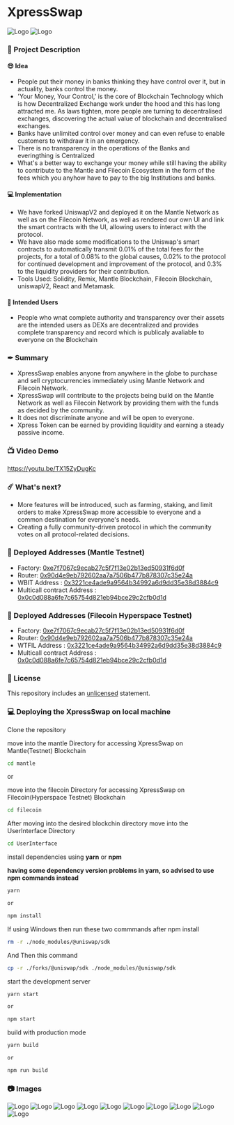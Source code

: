 # XpressSwap

<img src="images/swap page mantle.png" alt="Logo">

<img src="images/swap page filecoin.png" alt="Logo">

### 📝 Project Description

#### 😎 Idea
- People put their money in banks thinking they have control over it, but in actuality, banks control the money.
- 'Your Money, Your Control,' is the core of Blockchain Technology which is how Decentralized Exchange work under the hood and this has long attracted me. As laws tighten, more people are turning to decentralised exchanges, discovering the actual value of blockchain and decentralised exchanges.
- Banks have unlimited control over money and can even refuse to enable customers to withdraw it in an emergency.
- There is no transparency in the operations of the Banks and everingthing is Centralized
- What's a better way to exchange your money while still having the ability to contribute to the Mantle and Filecoin Ecosystem in the form of the fees which you anyhow have to pay to the big Institutions and banks.

#### 💻 Implementation
- We have forked UniswapV2 and deployed it on the Mantle Network as well as on the Filecoin Network, as well as rendered our own UI and link the smart contracts with the UI, allowing users to interact with the protocol.
- We have also made some modifications to the Uniswap's smart contracts to automatically transmit 0.01% of the total fees for the projects, for a total of 0.08% to the global causes, 0.02% to the protocol for continued development and improvement of the protocol, and 0.3% to the liquidity providers for their contribution.
- Tools Used: Solidity, Remix, Mantle Blockchain, Filecoin Blockchain, uniswapV2, React and Metamask.

#### 👥 Intended Users
- People who wnat complete authority and transparency over their assets are the intended users as DEXs are decentralized and provides complete transparency and record which is publicaly avaliable to everyone on the Blockchain

### ✒ Summary
- XpressSwap enables anyone from anywhere in the globe to purchase and sell cryptocurrencies immediately using Mantle Network and Filecoin Network.
- XpressSwap will contribute to the projects being build on the Mantle Network as well as Filecoin Network by providing them with the funds as decided by the community.
- It does not discriminate anyone and will be open to everyone.
- Xpress Token can be earned by providing liquidity and earning a steady passive income.


### 📺 Video Demo
https://youtu.be/TX15ZyDugKc

### ☄️ What's next?
- More features will be introduced, such as farming, staking, and limit orders to make XpressSwap more accessible to everyone and a common destination for everyone's needs.
- Creating a fully community-driven protocol in which the community votes on all protocol-related decisions.


### 💪 Deployed Addresses (Mantle Testnet)
- Factory: [0xe7f7067c9ecab27c5f7f13e02b13ed50931f6d0f](https://explorer.testnet.mantle.xyz/address/0xe7F7067C9ECAB27c5F7f13E02b13eD50931f6D0f)
- Router: [0x90d4e9eb792602aa7a7506b477b878307c35e24a](https://explorer.testnet.mantle.xyz/address/0x90D4e9eB792602AA7A7506b477B878307C35e24A)
- WBIT Address : [0x3221ce4ade9a9564b34992a6d9dd35e38d3884c9](https://explorer.testnet.mantle.xyz/address/0x3221CE4Ade9a9564b34992a6d9Dd35E38D3884C9)
- Multicall contract Address : [0x0c0d088a6fe7c65754d821eb94bce29c2cfb0d1d](https://explorer.testnet.mantle.xyz/address/0x0c0d088A6Fe7C65754D821eB94Bce29c2Cfb0D1d)


### 💪 Deployed Addresses (Filecoin Hyperspace Testnet)
- Factory: [0xe7f7067c9ecab27c5f7f13e02b13ed50931f6d0f](https://hyperspace.filfox.info/en/address/0xe7f7067c9ecab27c5f7f13e02b13ed50931f6d0f)
- Router: [0x90d4e9eb792602aa7a7506b477b878307c35e24a](hhttps://hyperspace.filfox.info/en/address/0x90d4e9eb792602aa7a7506b477b878307c35e24a)
- WTFIL Address : [0x3221ce4ade9a9564b34992a6d9dd35e38d3884c9](https://hyperspace.filfox.info/en/address/0x3221ce4ade9a9564b34992a6d9dd35e38d3884c9)
- Multicall contract Address : [0x0c0d088a6fe7c65754d821eb94bce29c2cfb0d1d](https://hyperspace.filfox.info/en/address/0x0c0d088A6Fe7C65754D821eB94Bce29c2Cfb0D1d)

### 🚫 License
This repository includes an [unlicensed](http://unlicense.org/) statement.

### 💻 Deploying the XpressSwap on local machine

Clone the repository

move into the mantle Directory for accessing XpressSwap on Mantle(Testnet) Blockchain

```sh
cd mantle
```
or

move into the filecoin Directory for accessing XpressSwap on Filecoin(Hyperspace Testnet) Blockchain

```sh
cd filecoin
```


After moving into the desired blockchin directory move into the UserInterface Directory

```sh
cd UserInterface
```

install dependencies using **yarn** or **npm**

**having some dependency version problems in yarn, so advised to use npm commands instead**

```sh
yarn

or

npm install
```
If using Windows then run these two commmands after npm install

```sh
rm -r ./node_modules/@uniswap/sdk
```
And Then this command

```sh
cp -r ./forks/@uniswap/sdk ./node_modules/@uniswap/sdk
```

start the development server
```sh
yarn start

or

npm start
```

build with production mode
```sh
yarn build

or

npm run build
```

### 📷 Images

<img src="images/pool page mantle.png" alt="Logo">

<img src="images/pool page filecoin.png" alt="Logo">

<img src="images/create pair mantle.png" alt="Logo">

<img src="images/create pair filecoin.png" alt="Logo">

<img src="images/add liquidity mantle.png" alt="Logo">

<img src="images/add liquidity filecoin.png" alt="Logo">

<img src="images/remove liquidity mantle.png" alt="Logo">

<img src="images/remove liquidity filecoin.png" alt="Logo">

<img src="images/import pool mantle.png" alt="Logo">

<img src="images/import pool filecoin.png" alt="Logo">
